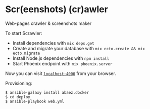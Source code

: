 # Scr(eenshots) (cr)awler
Web-pages crawler &amp; screenshots maker

To start Scrawler:

  * Install dependencies with `mix deps.get`
  * Create and migrate your database with `mix ecto.create && mix ecto.migrate`
  * Install Node.js dependencies with `npm install`
  * Start Phoenix endpoint with `mix phoenix.server`

Now you can visit [`localhost:4000`](http://localhost:4000) from your browser.

Provisioning:

    $ ansible-galaxy install abaez.docker
    $ cd deploy
    $ ansible-playbook web.yml
